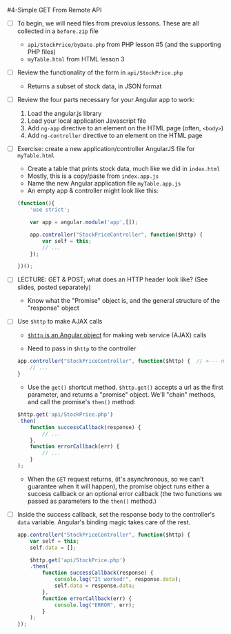 #4-Simple GET From Remote API

  - [ ] To begin, we will need files from prevoius lessons. These are all collected in a `before.zip` file
    
    - `api/StockPrice/byDate.php` from PHP lesson #5 (and the supporting PHP files)
    - `myTable.html` from HTML lesson 3
    
  - [ ] Review the functionality of the form in `api/StockPrice.php`

    - Returns a subset of stock data, in JSON format
  
  - [ ] Review the four parts necessary for your Angular app to work:

    1. Load the angular.js library
    2. Load your local application Javascript file
    3. Add `ng-app` directive to an element on the HTML page (often, `<body>`)
    4. Add `ng-controller` directive to an element on the HTML page
  
  - [ ] Exercise: create a new application/controller AngularJS file for `myTable.html`
    
    - Create a table that prints stock data, much like we did in `index.html`
    - Mostly, this is a copy/paste from `index.app.js`
    - Name the new Angular application file `myTable.app.js`
    - An empty app & controller might look like this:
    
    ```js
    (function(){
        'use strict';
    
        var app = angular.module('app',[]); 
    
        app.controller("StockPriceController", function($http) {
            var self = this;
            // ... 
        });
    
    })();
    ```

  - [ ] LECTURE: GET & POST; what does an HTTP header look like? (See slides, posted separately)
    
    - Know what the "Promise" object is, and the general structure of the "response" object
  
  - [ ] Use `$http` to make AJAX calls
    
    - [`$http` is an Angular object](https://docs.angularjs.org/api/ng/service/$http) for making web service (AJAX) calls 
    
    - Need to pass in `$http` to the controller
      
    ```js
    app.controller("StockPriceController", function($http) {  // <--- need to pass $http in as a parameter to the controller
        // ...
    }
    ```
    
    - Use the `get()` shortcut method. `$http.get()` accepts a url as the first
      parameter, and returns a "promise" object. We'll "chain" methods, and 
      call the promise's `then()` method:
      
    ```js
    $http.get('api/StockPrice.php')
    .then(
        function successCallback(response) {
            // ...
        },
        function errorCallback(err) {
            // ...
        }
    );
    ```
    - When the `GET` request returns, (it's asynchronous, so we can't guarantee 
      when it will happen), the promise object runs either a success callback 
      or an optional error callback (the two functions we passed as parameters
      to the `then()` method.)
      
  - [ ] Inside the success callback, set the response body to the controller's
    `data` variable. Angular's binding magic takes care of the rest.
    
    ```js
    app.controller("StockPriceController", function($http) {
        var self = this;
        self.data = [];
    
        $http.get('api/StockPrice.php')
        .then(
            function successCallback(response) {
                console.log("It worked!", response.data);
                self.data = response.data;
            },
            function errorCallback(err) {
                console.log("ERROR", err);
            }
        );
    });
    ```
    